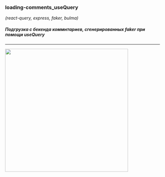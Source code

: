 ### loading-comments_useQuery 
*(react-query, express, faker, bulma)*

##### Подгрузка с бекенда коммнтариев, сгенерированных faker при помощи useQuery

***

<img width="400" alt="" src="https://user-images.githubusercontent.com/49967730/151594189-4ff32509-fdfc-4f70-97b8-d56d9a917fba.png">

